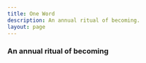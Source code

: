 ```yaml
---
title: One Word
description: An annual ritual of becoming.
layout: page
---
```


### An annual ritual of becoming

